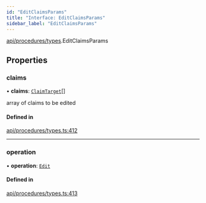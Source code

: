 ```yaml
---
id: "EditClaimsParams"
title: "Interface: EditClaimsParams"
sidebar_label: "EditClaimsParams"
---
```


[api/procedures/types](../../../../../modules/API/Procedures/Types/Types.md).EditClaimsParams

## Properties

### claims

• **claims**: [`ClaimTarget`](../../../../Types/ClaimTarget/ClaimTarget.md)[]

array of claims to be edited

#### Defined in

[api/procedures/types.ts:412](https://github.com/PolymeshAssociation/polymesh-sdk/blob/daafaa68f/src/api/procedures/types.ts#L412)

___

### operation

• **operation**: [`Edit`](../../../../../enums/API/Procedures/Types/ClaimOperation/ClaimOperation.md#edit)

#### Defined in

[api/procedures/types.ts:413](https://github.com/PolymeshAssociation/polymesh-sdk/blob/daafaa68f/src/api/procedures/types.ts#L413)
